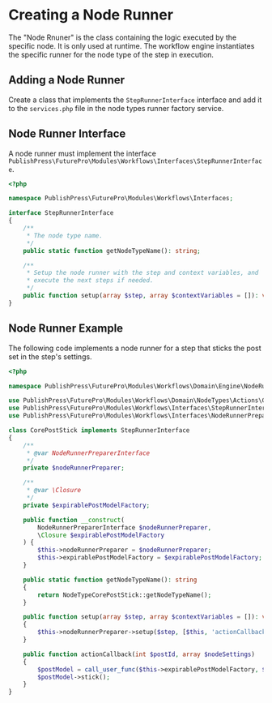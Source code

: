 # Creating a Node Runner

The "Node Rnuner" is the class containing the logic executed by the specific node. It is only used at runtime. The workflow engine instantiates the specific runner for the node type of the step in execution.

## Adding a Node Runner

Create a class that implements the `StepRunnerInterface` interface and add it to the `services.php` file in the node types runner factory service.

## Node Runner Interface

A node runner must implement the interface `PublishPress\FuturePro\Modules\Workflows\Interfaces\StepRunnerInterface`.

```php
<?php

namespace PublishPress\FuturePro\Modules\Workflows\Interfaces;

interface StepRunnerInterface
{
    /**
     * The node type name.
     */
    public static function getNodeTypeName(): string;

    /**
     * Setup the node runner with the step and context variables, and
     * execute the next steps if needed.
     */
    public function setup(array $step, array $contextVariables = []): void;
}

```

## Node Runner Example

The following code implements a node runner for a step that sticks the post set in the step's settings.

```php
<?php

namespace PublishPress\FuturePro\Modules\Workflows\Domain\Engine\NodeRunners\Actions;

use PublishPress\FuturePro\Modules\Workflows\Domain\NodeTypes\Actions\CorePostStick as NodeTypeCorePostStick;
use PublishPress\FuturePro\Modules\Workflows\Interfaces\StepRunnerInterface;
use PublishPress\FuturePro\Modules\Workflows\Interfaces\NodeRunnerPreparerInterface;

class CorePostStick implements StepRunnerInterface
{
    /**
     * @var NodeRunnerPreparerInterface
     */
    private $nodeRunnerPreparer;

    /**
     * @var \Closure
     */
    private $expirablePostModelFactory;

    public function __construct(
        NodeRunnerPreparerInterface $nodeRunnerPreparer,
        \Closure $expirablePostModelFactory
    ) {
        $this->nodeRunnerPreparer = $nodeRunnerPreparer;
        $this->expirablePostModelFactory = $expirablePostModelFactory;
    }

    public static function getNodeTypeName(): string
    {
        return NodeTypeCorePostStick::getNodeTypeName();
    }

    public function setup(array $step, array $contextVariables = []): void
    {
        $this->nodeRunnerPreparer->setup($step, [$this, 'actionCallback'], $contextVariables);
    }

    public function actionCallback(int $postId, array $nodeSettings)
    {
        $postModel = call_user_func($this->expirablePostModelFactory, $postId);
        $postModel->stick();
    }
}

```
